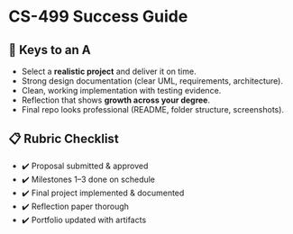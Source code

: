 # CS-499 Success Guide

## 🎯 Keys to an A
- Select a **realistic project** and deliver it on time.  
- Strong design documentation (clear UML, requirements, architecture).  
- Clean, working implementation with testing evidence.  
- Reflection that shows **growth across your degree**.  
- Final repo looks professional (README, folder structure, screenshots).  

## 📋 Rubric Checklist
- ✔️ Proposal submitted & approved  
- ✔️ Milestones 1–3 done on schedule  
- ✔️ Final project implemented & documented  
- ✔️ Reflection paper thorough  
- ✔️ Portfolio updated with artifacts  

